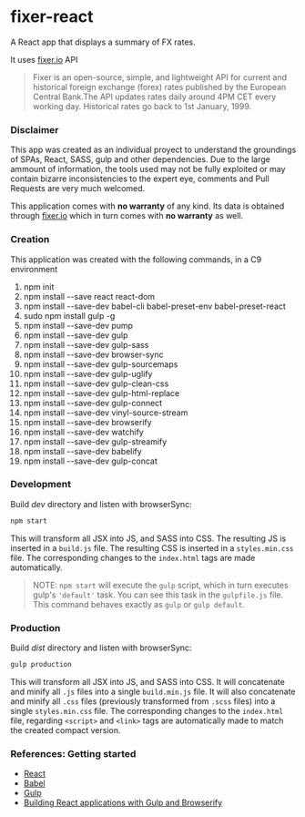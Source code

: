 # fixer-react
A React app that displays a summary of FX rates.

It uses [fixer.io](fixer.io) API
> Fixer is an open-source, simple, and lightweight API for current and
historical foreign exchange (forex) rates published by the European
Central Bank.The API updates rates daily around 4PM CET every working day.
Historical rates go back to 1st January, 1999.

### Disclaimer
This app was created as an individual proyect to understand the groundings
of SPAs, React, SASS, gulp and other dependencies. Due to the large
ammount of information, the tools used may not be fully exploited or may contain
bizarre inconsistencies to the expert eye, comments and Pull Requests are very
much welcomed.

This application comes with **no warranty** of any kind. Its data is obtained
through [fixer.io](fixer.io) which in turn comes with **no warranty** as well.

### Creation
This application was created with the following commands, in a C9 environment
1. npm init
2. npm install --save react react-dom
3. npm install --save-dev babel-cli babel-preset-env babel-preset-react
4. sudo npm install gulp -g
5. npm install --save-dev pump
6. npm install --save-dev gulp
8. npm install --save-dev gulp-sass
9. npm install --save-dev browser-sync
10. npm install --save-dev gulp-sourcemaps
12. npm install --save-dev gulp-uglify
13. npm install --save-dev gulp-clean-css
14. npm install --save-dev gulp-html-replace
16. npm install --save-dev gulp-connect
17. npm install --save-dev vinyl-source-stream
18. npm install --save-dev browserify
19. npm install --save-dev watchify
21. npm install --save-dev gulp-streamify
22. npm install --save-dev babelify
24. npm install --save-dev gulp-concat

### Development
Build *dev* directory and listen with browserSync:
```bash
npm start
```
This will transform all JSX into JS, and SASS into CSS.
The resulting JS is inserted in a `build.js` file.
The resulting CSS is inserted in a `styles.min.css` file.
The corresponding changes to the `index.html` tags are made automatically.
> NOTE: `npm start` will execute the `gulp` script, which in turn
executes gulp's `'default'` task. You can see this task in the `gulpfile.js`
file. This command behaves exactly as `gulp` or `gulp default`.

### Production
Build *dist* directory and listen with browserSync:
```bash
gulp production
```
This will transform all JSX into JS, and SASS into CSS. It will
concatenate and minify all `.js` files into a single `build.min.js` file.
It will also concatenate and minify all `.css` files (previously transformed
from `.scss` files) into a single `styles.min.css` file. The corresponding
changes to the `index.html` file, regarding `<script>` and `<link>` tags are
automatically made to match the created compact version.

### References: Getting started
* [React](https://reactjs.org/docs/add-react-to-an-existing-app.html#installing-react)
* [Babel](https://babeljs.io/docs/setup/#installation)
* [Gulp](https://css-tricks.com/gulp-for-beginners/)
* [Building React applications with Gulp and Browserify](https://tylermcginnis.com/react-js-tutorial-pt-2-building-react-applications-with-gulp-and-browserify/)